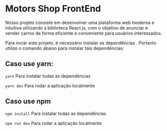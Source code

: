 # Motors Shop FrontEnd

Nosso projeto consiste em desenvolver uma plataforma web moderna e intuitiva utilizando a biblioteca React.js, com o objetivo de anunciar e vender carros de forma eficiente e conveniente para usuários interessados.

Para inciar este projeto, é necessário instalar as dependências . Portanto utilize o comando abaixo para instalar tais dependências:

## Caso use yarn:

`yarn` Para instalar todas as dependências

`yarn dev` Para rodar a aplicação localmente

## Caso use npm

`npm install` Para instalar todas as dependências

`npm run dev` Para rodar a aplicação localmente

